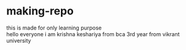 # making-repo
this is made for only learning purpose <br>
 hello everyone i am krishna keshariya from bca 3rd year from vikrant university
